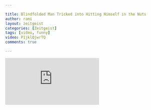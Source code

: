 ```yaml
---

title: Blindfolded Man Tricked into Hitting Himself in the Nuts
author: rami
layout: zeitgeist 
categories: [Zeitgeist]
tags: [video, funny]
video: P1jklQjwrTQ
comments: true

---
```


<div class="iframe-container">
  <iframe src="https://www.youtube-nocookie.com/embed/P1jklQjwrTQ?rel=0" frameborder="0" allow="autoplay; encrypted-media" allowfullscreen></iframe>
</div>

